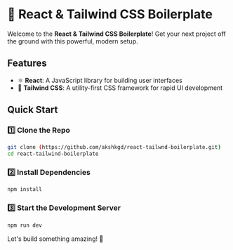 # 🚀 React & Tailwind CSS Boilerplate

Welcome to the **React & Tailwind CSS Boilerplate**! Get your next project off the ground with this powerful, modern setup.

## Features
- ⚛️ **React**: A JavaScript library for building user interfaces
- 💨 **Tailwind CSS**: A utility-first CSS framework for rapid UI development

## Quick Start

### 1️⃣ Clone the Repo
```bash
git clone (https://github.com/akshkgd/react-tailwnd-boilerplate.git)
cd react-tailwind-boilerplate
```

### 2️⃣ Install Dependencies
```bash
npm install
```

### 3️⃣ Start the Development Server
```bash
npm run dev
```

Let's build something amazing! 🌟

